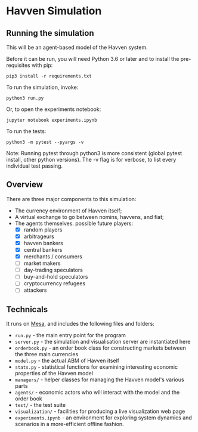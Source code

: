 # Havven Simulation

## Running the simulation

This will be an agent-based model of the Havven system.

Before it can be run, you will need Python 3.6 or later and to install the pre-requisites with pip:

```pip3 install -r requirements.txt```

To run the simulation, invoke:

```python3 run.py```

Or, to open the experiments notebook:

```jupyter notebook experiments.ipynb```

To run the tests:

```python3 -m pytest --pyargs -v```

Note: Running pytest through python3 is more consistent (global pytest install, other python versions).
The -v flag is for verbose, to list every individual test passing.

## Overview

There are three major components to this simulation:

* The currency environment of Havven itself;
* A virtual exchange to go between nomins, havvens, and fiat;
* The agents themselves. possible future players:
    - [x] random players
    - [x] arbitrageurs
    - [x] havven bankers
    - [x] central bankers
    - [x] merchants / consumers
    - [ ] market makers
    - [ ] day-trading speculators
    - [ ] buy-and-hold speculators
    - [ ] cryptocurrency refugees
    - [ ] attackers

## Technicals
It runs on [Mesa](https://github.com/projectmesa/mesa), and includes the following files and folders:

* `run.py` - the main entry point for the program
* `server.py` - the simulation and visualisation server are instantiated here
* `orderbook.py` - an order book class for constructing markets between the three main currencies
* `model.py` - the actual ABM of Havven itself
* `stats.py` - statistical functions for examining interesting economic properties of the Havven model
* `managers/` - helper classes for managing the Havven model's various parts
* `agents/` - economic actors who will interact with the model and the order book
* `test/` - the test suite
* `visualization/` - facilities for producing a live visualization web page
* `experiments.ipynb` - an environment for exploring system dynamics and scenarios in a more-efficient offline fashion.
